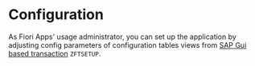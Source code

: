 #  Configuration

As Fiori Apps' usage administrator, you can set up the application by adjusting config parameters of configuration tables views from [SAP Gui based transaction](/conf/main-part/changing-config.md) `ZFTSETUP`.


